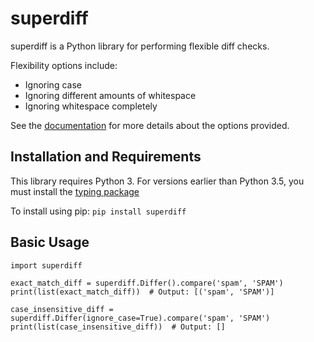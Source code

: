# superdiff

superdiff is a Python library for performing flexible diff checks. 

Flexibility options include:
- Ignoring case
- Ignoring different amounts of whitespace
- Ignoring whitespace completely

See the [documentation](http://superdiff.readthedocs.io/en/latest/) for more details about the options provided.

## Installation and Requirements
This library requires Python 3. For versions earlier than Python 3.5, you must install the [typing package](https://pypi.python.org/pypi/typing)

To install using pip: `pip install superdiff`

## Basic Usage
```
import superdiff

exact_match_diff = superdiff.Differ().compare('spam', 'SPAM')
print(list(exact_match_diff))  # Output: [('spam', 'SPAM')]

case_insensitive_diff = superdiff.Differ(ignore_case=True).compare('spam', 'SPAM')
print(list(case_insensitive_diff))  # Output: []
```
